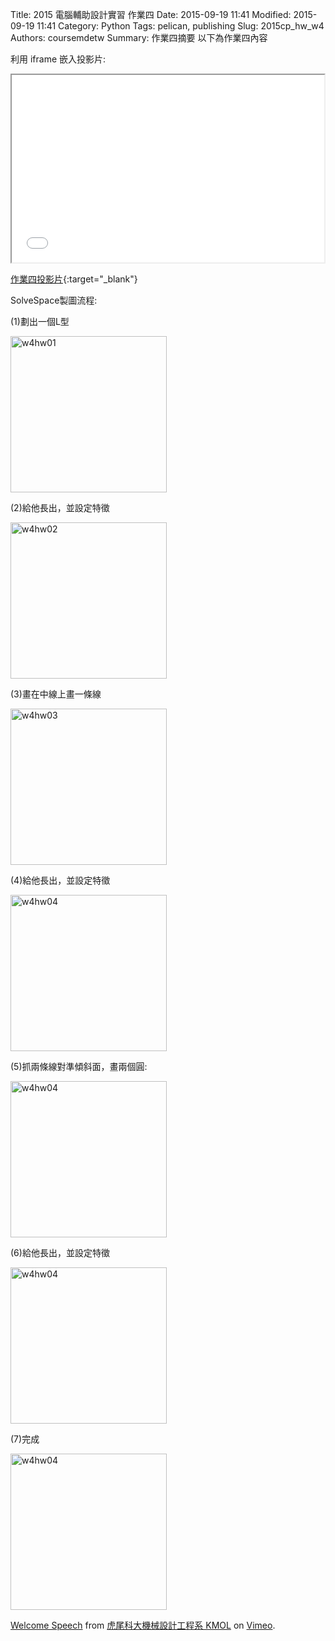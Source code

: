 Title: 2015 電腦輔助設計實習 作業四
Date: 2015-09-19 11:41
Modified: 2015-09-19 11:41
Category: Python
Tags: pelican, publishing
Slug: 2015cp_hw_w4
Authors: coursemdetw
Summary: 作業四摘要
以下為作業四內容

利用 iframe 嵌入投影片:

<iframe src="simplest4.html" width="500" height="300"></iframe>

[作業四投影片](simplest4.html){:target="_blank"}

SolveSpace製圖流程:

(1)劃出一個L型

<img src="w4hw01.png" width="250" alt="w4hw01"></img>

(2)給他長出，並設定特徵

<img src="w4hw02.png" width="250" alt="w4hw02"></img>

(3)畫在中線上畫一條線

<img src="w4hw03.png" width="250" alt="w4hw03"></img>

(4)給他長出，並設定特徵

<img src="w4hw04.png" width="250" alt="w4hw04"></img>

(5)抓兩條線對準傾斜面，畫兩個圓:

<img src="w4hw05.png" width="250" alt="w4hw04"></img>

(6)給他長出，並設定特徵

<img src="w4hw06.png" width="250" alt="w4hw04"></img>

(7)完成

<img src="w4hw07.png" width="250" alt="w4hw04"></img>

 <p><a href="https://vimeo.com/137724068">Welcome Speech</a> from <a href="https://vimeo.com/user24079973">虎尾科大機械設計工程系 KMOL</a> on <a href="https://vimeo.com">Vimeo</a>.</p>
